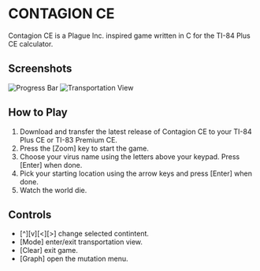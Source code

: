 # CONTAGION CE
Contagion CE is a Plague Inc. inspired game written in C for the TI-84 Plus CE calculator.

## Screenshots
![Progress Bar](https://user-images.githubusercontent.com/59743315/88998471-1ec4f700-d2c0-11ea-9d27-805e5e90abde.png)
![Transportation View](https://user-images.githubusercontent.com/59743315/88999438-92680380-d2c2-11ea-9f43-c8621404f8f5.png)

## How to Play
1. Download and transfer the latest release of Contagion CE to your TI-84 Plus CE or TI-83 Premium CE.
2. Press the [Zoom] key to start the game. 
3. Choose your virus name using the letters above your keypad. Press [Enter] when done.
4. Pick your starting location using the arrow keys and press [Enter] when done.
5. Watch the world die.

## Controls
- [^][v][<][>] change selected contintent.
- [Mode] enter/exit transportation view.
- [Clear] exit game.
- [Graph] open the mutation menu.
